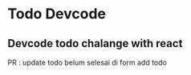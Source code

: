 # Todo Devcode

## Devcode todo chalange with react

PR : update todo belum selesai di form add todo
